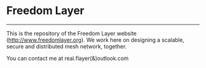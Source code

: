 # Freedom Layer
---------------
This is the repository of the Freedom Layer website
(http://www.freedomlayer.org).
We work here on designing a scalable, secure and distributed mesh network, together.

You can contact me at real.flayer(&)outlook.com
